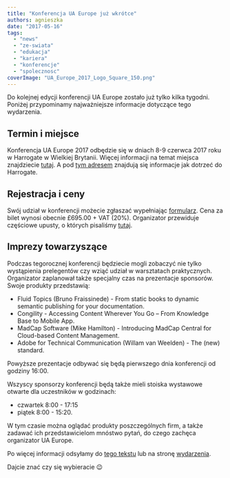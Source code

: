 ```yaml
---
title: "Konferencja UA Europe już wkrótce"
authors: agnieszka
date: "2017-05-16"
tags:
  - "news"
  - "ze-swiata"
  - "edukacja"
  - "kariera"
  - "konferencje"
  - "spolecznosc"
coverImage: "UA_Europe_2017_Logo_Square_150.png"
---
```


Do kolejnej edycji konferencji UA Europe zostało już tylko kilka tygodni.
Poniżej przypominamy najważniejsze informacje dotyczące tego wydarzenia.

<!--truncate-->

## Termin i miejsce

Konferencja UA Europe 2017 odbędzie się w dniach 8-9 czerwca 2017 roku w
Harrogate w Wielkiej Brytanii. Więcej informacji na temat miejsca znajdziecie
[tutaj](http://www.uaconference.eu/thingstodo.html). A pod
[tym adresem](http://www.uaconference.eu/travel.html) znajdują się informacje
jak dotrzeć do Harrogate.

## Rejestracja i ceny

Swój udział w konferencji możecie zgłaszać wypełniając
[formularz](http://www.uaconference.eu/registration.html). Cena za bilet wynosi
obecnie £695.00 + VAT (20%). Organizator przewiduje częściowe upusty, o których
pisaliśmy [tutaj](http://techwriter.pl/zapraszamy-na-ua-europe-2017/).

## Imprezy towarzyszące

Podczas tegorocznej konferencji będziecie mogli zobaczyć nie tylko wystąpienia
prelegentów czy wziąć udział w warsztatach praktycznych. Organizator
zaplanował także specjalny czas na prezentacje sponsorów. Swoje produkty
przedstawią:

- Fluid Topics (Bruno Fraissinede) - From static books to dynamic semantic
  publishing for your documentation.
- Congility - Accessing Content Wherever You Go – From Knowledge Base to Mobile
  App.
- MadCap Software (Mike Hamilton) - Introducing MadCap Central for Cloud-based
  Content Management.
- Adobe for Technical Communication (Willam van Weelden) - The (new) standard.

Powyższe prezentacje odbywać się będą pierwszego dnia konferencji od godziny
16:00.

Wszyscy sponsorzy konferencji będą także mieli stoiska wystawowe otwarte dla
uczestników w godzinach:

- czwartek 8:00 - 17:15
- piątek 8:00 - 15:20.

W tym czasie można oglądać produkty poszczególnych firm, a także zadawać ich
przedstawicielom mnóstwo pytań, do czego zachęca organizator UA Europe.

Po więcej informacji odsyłamy do
[tego tekstu](http://techwriter.pl/zapraszamy-na-ua-europe-2017/) lub na stronę
[wydarzenia](http://www.uaconference.eu/index.html).

Dajcie znać czy się wybieracie 😉
